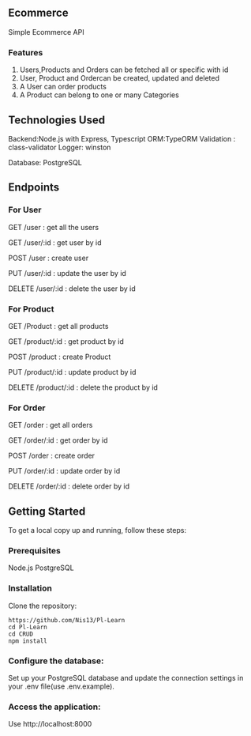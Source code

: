 ## Ecommerce

Simple Ecommerce API

### Features

1. Users,Products and Orders can be fetched all or specific with id
2. User, Product and Ordercan be created, updated and deleted
3. A User can order products
4. A Product can belong to one or many Categories

## Technologies Used

Backend:Node.js with Express, Typescript
ORM:TypeORM
Validation : class-validator
Logger: winston

Database: PostgreSQL

## Endpoints

### For User

GET /user : get all the users

GET /user/:id : get user by id

POST /user : create user

PUT /user/:id : update the user by id

DELETE /user/:id : delete the user by id

### For Product

GET /Product : get all products

GET /product/:id : get product by id

POST /product : create Product

PUT /product/:id : update product by id

DELETE /product/:id : delete the product by id

### For Order

GET /order : get all orders

GET /order/:id : get order by id

POST /order : create order

PUT /order/:id : update order by id

DELETE /order/:id : delete order by id

## Getting Started

To get a local copy up and running, follow these steps:

### Prerequisites

Node.js
PostgreSQL

### Installation

Clone the repository:

    https://github.com/Nis13/Pl-Learn
    cd Pl-Learn
    cd CRUD
    npm install

### Configure the database:

Set up your PostgreSQL database and update the connection settings in your .env file(use .env.example).

### Access the application:

Use http://localhost:8000
